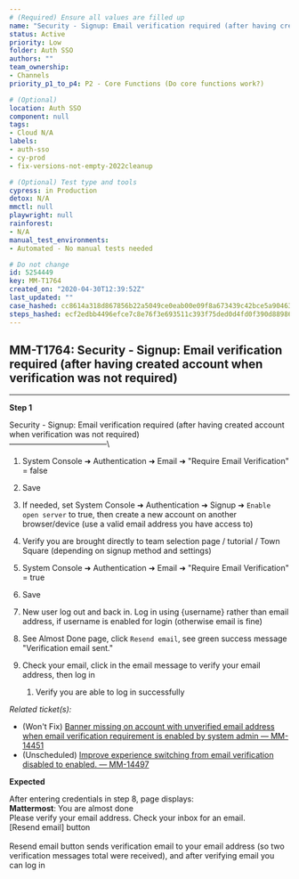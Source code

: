 ```yaml
---
# (Required) Ensure all values are filled up
name: "Security - Signup: Email verification required (after having created account when verification was not required)"
status: Active
priority: Low
folder: Auth SSO
authors: ""
team_ownership: 
- Channels
priority_p1_to_p4: P2 - Core Functions (Do core functions work?)

# (Optional)
location: Auth SSO
component: null
tags: 
- Cloud N/A
labels: 
- auth-sso
- cy-prod
- fix-versions-not-empty-2022cleanup

# (Optional) Test type and tools
cypress: in Production
detox: N/A
mmctl: null
playwright: null
rainforest: 
- N/A
manual_test_environments: 
- Automated - No manual tests needed

# Do not change
id: 5254449
key: MM-T1764
created_on: "2020-04-30T12:39:52Z"
last_updated: ""
case_hashed: cc8614a318d867856b22a5049ce0eab00e09f8a673439c42bce5a90463291fcc326ad73cb16e04dc5b6bff96d2dc94a2
steps_hashed: ecf2edbb4496efce7c8e76f3e693511c393f75ded0d4fd0f390d88986d4d328364a2a9b6a1ba72e2b4e57536a6209268
---
```


<!-- (Auto-generated) Based on frontmatter's "key" and "name" -->

## MM-T1764: Security - Signup: Email verification required (after having created account when verification was not required)

---

**Step 1**

Security - Signup: Email verification required (after having created account when verification was not required)\
–––––––––––––––––––––––––\\

1. System Console ➜ Authentication ➜ Email ➜ "Require Email Verification" = false

2. Save

3. If needed, set System Console ➜ Authentication ➜ Signup ➜ `Enable open server` to true, then create a new account on another browser/device (use a valid email address you have access to)

4. Verify you are brought directly to team selection page / tutorial / Town Square (depending on signup method and settings)

5. System Console ➜ Authentication ➜ Email ➜ "Require Email Verification" = true

6. Save

7. New user log out and back in. Log in using {username} rather than email address, if username is enabled for login (otherwise email is fine)

8. See Almost Done page, click `Resend email`, see green success message "Verification email sent."

9. Check your email, click in the email message to verify your email address, then log in

   1. Verify you are able to log in successfully

_Related ticket(s):_

- (Won't Fix) [Banner missing on account with unverified email address when email verification requirement is enabled by system admin — MM-14451](https://mattermost.atlassian.net/browse/MM-14451)
- (Unscheduled) [Improve experience switching from email verification disabled to enabled. — MM-14497](https://mattermost.atlassian.net/browse/MM-14497)

**Expected**

After entering credentials in step 8, page displays:\
**Mattermost**: You are almost done\
Please verify your email address. Check your inbox for an email.\
\[Resend email] button\
\
Resend email button sends verification email to your email address (so two verification messages total were received), and after verifying email you can log in
